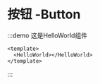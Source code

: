 # 按钮 -Button

:::demo 这是HelloWorld组件
````vue
<template>
  <HelloWorld></HelloWorld>
</template>

````
:::

<Test></Test>